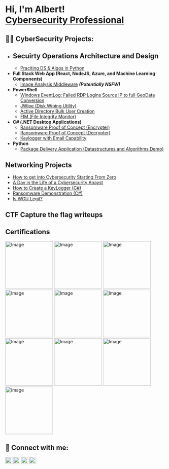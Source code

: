 <h1>Hi, I'm Albert! <br/><a href="https://www.linkedin.com/in/albert-nevarez-beltran/">Cybersecurity Professional</a></h1>

<h2>👨‍💻 CyberSecurity Projects:</h2>

- <b>Secuirty Operations Architecture and Design</b>
  - 
  - [Praciting DS & Algos in Python](https://github.com/joshmadakor1/Algorithms-Practice)
- <b>Full Stack Web App (React, NodeJS, Azure, and Machine Learning Components)</b>
  - [Image Analysis Middleware](https://github.com/joshmadakor1/4chan-Image-Analysis-Middleware-C964) <b><i>(Potentially NSFW)</b></i>
- <b>PowerShell</b>
  - [Windows EventLog: Failed RDP Logins Source IP to full GeoData Conversion](https://github.com/joshmadakor1/Sentinel-Lab)
  - [JWipe (Disk Wiping Utility)](https://github.com/joshmadakor1/Jwipe.PowerShell)
  - [Active Directory Bulk User Creation](https://github.com/joshmadakor1/AD_PS)
  - [FIM (File Integrity Monitor)](https://github.com/joshmadakor1/PowerShell-Integrity-FIM)
- <b>C# (.NET Desktop Applications)</b>
  - [Ransomware Proof of Concept (Encrypter)](https://github.com/joshmadakor1/EncrypterPOC)
  - [Ransomware Proof of Concept (Decrypter)](https://github.com/joshmadakor1/DecrypterPOC)
  - [Keylogger with Email Capability](https://github.com/joshmadakor1/Key-Logger-With-Email)
- <b>Python</b>
  - [Package Delivery Application (Datastructures and Algorithms Demo)](https://github.com/joshmadakor1/Package-Delivery-Pathfinding-Algorithm)

<h2> Networking Projects</h2>

- [How to get into Cybersecurity Starting From Zero](https://www.youtube.com/watch?v=a83ASGn_V_s)
- [A Day in the Life of a Cybersecurity Anayst](https://www.youtube.com/watch?v=uHy3oM7NnoU)
- [How to Create a KeyLogger (C#)](https://www.youtube.com/watch?v=N-L9hklSlNk)
- [Ransomware Demonstration (C#)](https://www.youtube.com/watch?v=OfvdQeh79s0)
- [Is WGU Legit?](https://www.youtube.com/watch?v=E2MwRWxDBkA)

<h2>CTF Capture the flag writeups</h2> 

<h2> Certifications </h2>
<img width="150" height="150" alt="Image" src="https://github.com/user-attachments/assets/7831360d-2f5c-4704-b4ba-2b78712a4e6f" /> 
<img width="150" height="150" alt="Image" src="https://github.com/user-attachments/assets/8b127499-6f79-49e2-8c6d-4902ff51fdf6" />
<img width="150" height="150" alt="Image" src="https://github.com/user-attachments/assets/bc6d5a3d-9f01-401b-97fd-f6dd61fedf6e" />
<img width="150" height="150" alt="Image" src="https://github.com/user-attachments/assets/b1c6786f-4259-4ee3-9e2f-415694f2c312" />
<img width="150" height="150" alt="Image" src="https://github.com/user-attachments/assets/2fe6c760-ff12-4d50-ac87-e87afd028a30" />
<img width="150" height="150" alt="Image" src="https://github.com/user-attachments/assets/8bca1e85-3eae-4586-93c4-825540f15adf" />

<img width="150" height="150" alt="Image" src="https://github.com/user-attachments/assets/376aee0a-f42b-46fe-9a0f-546c13d84658" />
<img width="150" height="150" alt="Image" src="https://github.com/user-attachments/assets/e0d5da3f-fc09-4697-8255-f2c706e1e337" />
<img width="150" height="150" alt="Image" src="https://github.com/user-attachments/assets/cac95a01-e4ed-4f07-8206-fd49284de7d9" />
<img width="150" height="150" alt="Image" src="https://github.com/user-attachments/assets/b5abd9e6-c361-4f6c-96e9-e37ad3e9a36c" />



<h2> 🤳 Connect with me:</h2>

[<img align="left" alt="JoshMadakor | YouTube" width="22px" src="https://cdn.jsdelivr.net/npm/simple-icons@v3/icons/youtube.svg" />][youtube]
[<img align="left" alt="JoshMadakor | Twitter" width="22px" src="https://cdn.jsdelivr.net/npm/simple-icons@v3/icons/twitter.svg" />][twitter]
[<img align="left" alt="JoshMadakor | LinkedIn" width="22px" src="https://cdn.jsdelivr.net/npm/simple-icons@v3/icons/linkedin.svg" />][linkedin]
[<img align="left" alt="JoshMadakor | Instagram" width="22px" src="https://cdn.jsdelivr.net/npm/simple-icons@v3/icons/instagram.svg" />][instagram]

[twitter]: https://twitter.com/joshmadakor
[youtube]: https://www.youtube.com/c/joshmadakor
[instagram]: https://www.instagram.com/joshmadakor/
[linkedin]: https://linkedin.com/in/joshmadakor

<!--
**joshmadakor1/joshmadakor1** is a ✨ _special_ ✨ repository because its `README.md` (this file) appears on your GitHub profile.

Here are some ideas to get you started:

- 🔭 I’m currently working on ...
- 🌱 I’m currently learning ...
- 👯 I’m looking to collaborate on ...
- 🤔 I’m looking for help with ...
- 💬 Ask me about ...
- 📫 How to reach me: ...
- 😄 Pronouns: ...
- ⚡ Fun fact: ...
-->
